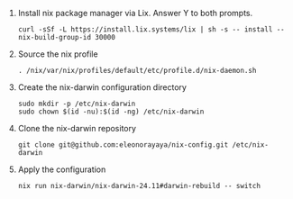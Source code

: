 1. Install nix package manager via Lix. Answer Y to both prompts.

   ```
   curl -sSf -L https://install.lix.systems/lix | sh -s -- install --nix-build-group-id 30000
   ```

2. Source the nix profile

   ```
   . /nix/var/nix/profiles/default/etc/profile.d/nix-daemon.sh
   ```

3. Create the nix-darwin configuration directory

   ```
   sudo mkdir -p /etc/nix-darwin
   sudo chown $(id -nu):$(id -ng) /etc/nix-darwin
   ```

4. Clone the nix-darwin repository

   ```
   git clone git@github.com:eleonorayaya/nix-config.git /etc/nix-darwin
   ```

5. Apply the configuration

   ```
   nix run nix-darwin/nix-darwin-24.11#darwin-rebuild -- switch
   ```
